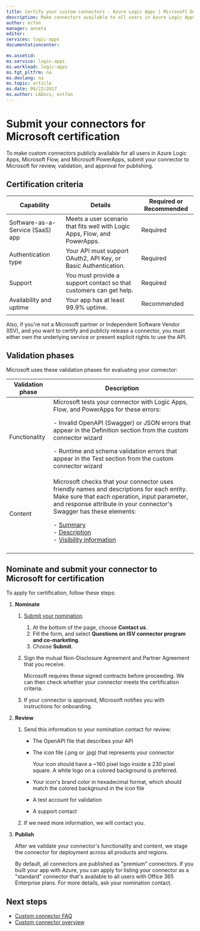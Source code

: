 ```yaml
---
title: Certify your custom connectors - Azure Logic Apps | Microsoft Docs
description: Make connectors available to all users in Azure Logic Apps, Microsoft Flow, and Microsoft PowerApps
author: ecfan
manager: anneta
editor: 
services: logic-apps
documentationcenter: 

ms.assetid: 
ms.service: logic-apps
ms.workload: logic-apps
ms.tgt_pltfrm: na
ms.devlang: na
ms.topic: article
ms.date: 09/22/2017
ms.author: LADocs; estfan
---
```


# Submit your connectors for Microsoft certification

To make custom connectors publicly available for all users 
in Azure Logic Apps, Microsoft Flow, and Microsoft PowerApps, 
submit your connector to Microsoft for review, validation, 
and approval for publishing. 

## Certification criteria

| Capability | Details | Required or Recommended |
|------------|---------|-------------------------|
| Software-as-a-Service (SaaS) app | Meets a user scenario that fits well with Logic Apps, Flow, and PowerApps. | Required |
| Authentication type | Your API must support OAuth2, API Key, or Basic Authentication. | Required | 
| Support | You must provide a support contact so that customers can get help. | Required | 
| Availability and uptime | Your app has at least 99.9% uptime. | Recommended | 
|||| 

Also, if you're not a Microsoft partner or Independent Software Vendor (ISV), 
and you want to certify and publicly release a connector, 
you must either own the underlying service or present explicit 
rights to use the API.

## Validation phases

Microsoft uses these validation phases 
for evaluating your connector:

| Validation phase | Description | 
| ----- | ----------- |
| Functionality | Microsoft tests your connector with Logic Apps, Flow, and PowerApps for these errors: <p>- Invalid OpenAPI (Swagger) or JSON errors that appear in the Definition section from the custom connector wizard <p>- Runtime and schema validation errors that appear in the Test section from the custom connector wizard | 
| Content | Microsoft checks that your connector uses friendly names and descriptions for each entity. Make sure that each operation, input parameter, and response attribute in your connector's Swagger has these elements: <p>- [Summary](../logic-apps/custom-connector-openapi-extensions.md#summary) <br>- [Description](../logic-apps/custom-connector-openapi-extensions.md#description) </br>- [Visibility information](../logic-apps/custom-connector-openapi-extensions.md#visibility) | 
||| 

## Nominate and submit your connector to Microsoft for certification

To apply for certification, follow these steps:

1. **Nominate**

   1. [Submit your nomination](https://go.microsoft.com/fwlink/?linkid=848754).

      1. At the bottom of the page, choose **Contact us**.
      2. Fill the form, and select **Questions on ISV connector program and co-marketing**.
      3. Choose **Submit**.

   2. Sign the mutual Non-Disclosure Agreement and Partner Agreement that you receive. 

      Microsoft requires these signed contracts before proceeding. 
      We can then check whether your connector meets the certification criteria. 
   
   3. If your connector is approved, Microsoft notifies you 
   with instructions for onboarding.
    
2. **Review**

   1. Send this information to your nomination contact for review:

      * The OpenAPI file that describes your API
	  * The icon file (.png or .jpg) that represents your connector 
      
        Your icon should have a ~160 pixel logo inside a 230 pixel square. 
        A white logo on a colored background is preferred.
	  
      * Your icon's brand color in hexadecimal format, 
      which should match the colored background in the icon file

	  * A test account for validation
      * A support contact

   2. If we need more information, 
   we will contact you.

3. **Publish**

    After we validate your connector's functionality and content, 
    we stage the connector for deployment across all products and regions.
    
    By default, all connectors are published as "premium" connectors. 
    If you built your app with Azure, you can apply for 
    listing your connector as a "standard" connector that's 
    available to all users with Office 365 Enterprise plans. 
    For more details, ask your nomination contact.

## Next steps

* [Custom connector FAQ](../logic-apps/custom-connector-faq.md)
* [Custom connector overview](../logic-apps/custom-connector-overview.md)